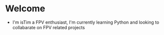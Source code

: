 # Welcome 

- I'm isTim a FPV enthusiast, I'm currently learning Python and looking to collabarate on FPV related projects 
